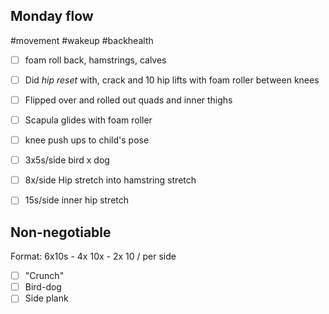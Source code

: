 ## Monday flow
#movement #wakeup #backhealth

- [ ] foam roll back, hamstrings, calves
- [ ] Did *hip reset* with, crack and 10 hip lifts with foam roller between knees
- [ ] Flipped over and rolled out quads and inner thighs
- [ ] Scapula glides with foam roller
- [ ] knee push ups to child's pose
- [ ] 3x5s/side bird x dog
- [ ] 8x/side Hip stretch into hamstring stretch
- [ ] 15s/side inner hip stretch


## Non-negotiable

Format: 6x10s - 4x 10x - 2x 10 / per side

- [ ] "Crunch"
- [ ] Bird-dog
- [ ] Side plank